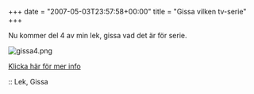 +++
date = "2007-05-03T23:57:58+00:00"
title = "Gissa vilken tv-serie"
+++

Nu kommer del 4 av min lek, gissa vad det är för serie.

<div class="middle">
  <img id="image412" src="/images/2007/05/gissa4.png" alt="gissa4.png" />
</div>

[Klicka här för mer info][1]

:: Lek, Gissa

<small></small>

 [1]: http://junkpile.se/~s/wp/2007/04/gissa-filmenserienkaraktaren/
